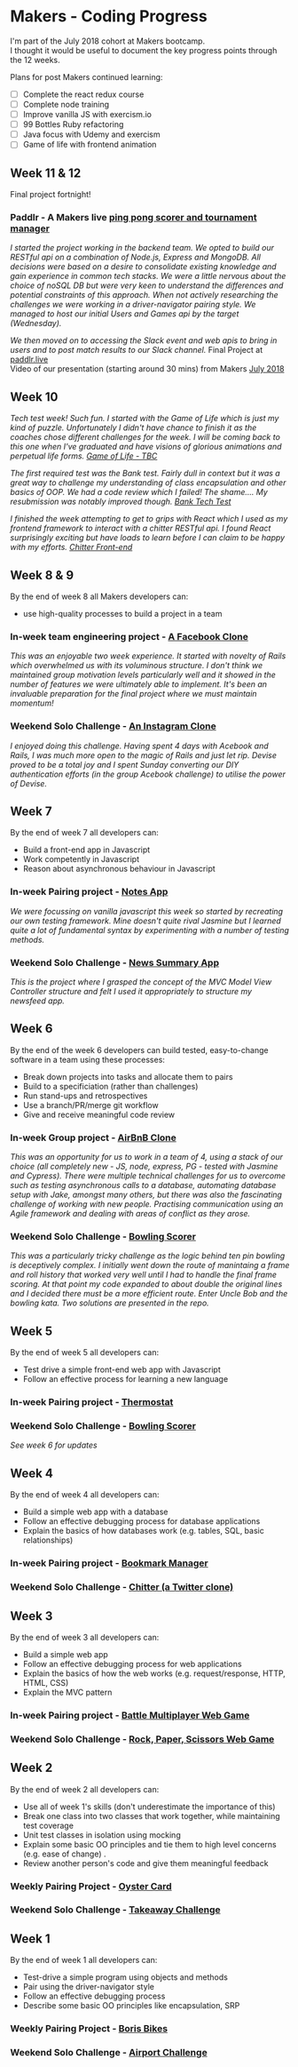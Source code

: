 Makers - Coding Progress
========================

I'm part of the July 2018 cohort at Makers bootcamp.  
I thought it would be useful to document the key progress points through the 12 weeks.

Plans for post Makers continued learning:  

- [ ] Complete the react redux course
- [ ] Complete node training
- [ ] Improve vanilla JS with exercism.io
- [ ] 99 Bottles Ruby refactoring 
- [ ] Java focus with Udemy and exercism
- [ ] Game of life with frontend animation

Week 11 & 12
------
Final project fortnight!
### Paddlr - A Makers live [ping pong scorer and tournament manager](https://github.com/paddlr/paddlr)
*I started the project working in the backend team. We opted to build our RESTful api on a combination of Node.js, Express and MongoDB. All decisions were based on a desire to consolidate existing knowledge and gain experience in common tech stacks. We were a little nervous about the choice of noSQL DB but were very keen to understand the differences and potential constraints of this approach. When not actively researching the challenges we were working in a driver-navigator pairing style. We managed to host our initial Users and Games api by the target (Wednesday).*  

*We then moved on to accessing the Slack event and web apis to bring in users and to post match results to our Slack channel.*
Final Project at [paddlr.live](http://paddlr.live)  
Video of our presentation (starting around 30 mins) from Makers [July 2018](https://www.facebook.com/MakersAcademy/videos/294798731249926/)

Week 10
------
*Tech test week! Such fun.
I started with the Game of Life which is just my kind of puzzle. Unfortunately I didn't have chance to finish it as the coaches chose different challenges for the week. I will be coming back to this one when I've graduated and have visions of glorious animations and perpetual life forms.
[Game of Life - TBC](https://github.com/Whatapalaver/game-of-life)*

*The first required test was the Bank test. Fairly dull in context but it was a great way to challenge my understanding of class encapsulation and other basics of OOP. We had a code review which I failed! The shame.... My resubmission was notably improved though.
[Bank Tech Test](https://github.com/Whatapalaver/bank_tech_test)*

*I finished the week attempting to get to grips with React which I used as my frontend framework to interact with a chitter RESTful api. I found React surprisingly exciting but have loads to learn before I can claim to be happy with my efforts.
[Chitter Front-end](https://github.com/Whatapalaver/chitter_frontend)*

Week 8 & 9
-----
By the end of week 8 all Makers developers can:

- use high-quality processes to build a project in a team

### In-week team engineering project - [A Facebook Clone](https://github.com/Whatapalaver/acebook-ROF)
*This was an enjoyable two week experience. It started with novelty of Rails which overwhelmed us with its voluminous structure. I don't think we maintained group motivation levels particularly well and it showed in the number of features we were ultimately able to implement. It's been an invaluable preparation for the final project where we must maintain momentum!*

### Weekend Solo Challenge - [An Instagram Clone](https://github.com/Whatapalaver/instagram-challenge)
*I enjoyed doing this challenge. Having spent 4 days with Acebook and Rails, I was much more open to the magic of Rails and just let rip. Devise proved to be a total joy and I spent Sunday converting our DIY authentication efforts (in the group Acebook challenge) to utilise the power of Devise.*

Week 7
------

By the end of week 7 all developers can:

- Build a front-end app in Javascript
- Work competently in Javascript
- Reason about asynchronous behaviour in Javascript

### In-week Pairing project - [Notes App](https://github.com/Whatapalaver/vanilla_notes)  
*We were focussing on vanilla javascript this week so started by recreating our own testing framework. Mine doesn't quite rival Jasmine but I learned quite a lot of fundamental syntax by experimenting with a number of testing methods.*

### Weekend Solo Challenge - [News Summary App](https://github.com/Whatapalaver/news-summary-challenge)  
*This is the project where I grasped the concept of the MVC Model View Controller structure and felt I used it appropriately to structure my newsfeed app.*

Week 6
------

By the end of the week 6 developers can build tested, easy-to-change software in a team using these processes:

- Break down projects into tasks and allocate them to pairs
- Build to a specificiation (rather than challenges)
- Run stand-ups and retrospectives
- Use a branch/PR/merge git workflow
- Give and receive meaningful code review

### In-week Group project - [AirBnB Clone](https://github.com/Whatapalaver/Air_BnB_Clone)  
*This was an opportunity for us to work in a team of 4, using a stack of our choice (all completely new - JS, node, express, PG - tested with Jasmine and Cypress). There were multiple technical challenges for us to overcome such as testing asynchronous calls to a database, automating database setup with Jake, amongst many others, but there was also the fascinating challenge of working with new people. Practising communication using an Agile framework and dealing with areas of conflict as they arose.*

### Weekend Solo Challenge - [Bowling Scorer](https://github.com/Whatapalaver/bowling-challenge)  
*This was a particularly tricky challenge as the logic behind ten pin bowling is deceptively complex. I initially went down the route of manintaing a frame and roll history that worked very well until I had to handle the final frame scoring. At that point my code expanded to about double the original lines and I decided there must be a more efficient route. Enter Uncle Bob and the bowling kata. Two solutions are presented in the repo.*

Week 5
------

By the end of week 5 all developers can:

- Test drive a simple front-end web app with Javascript  
- Follow an effective process for learning a new language 

### In-week Pairing project - [Thermostat](https://github.com/Whatapalaver/js_thermostat)

### Weekend Solo Challenge - [Bowling Scorer](https://github.com/Whatapalaver/bowling-challenge)
*See week 6 for updates*

Week 4
------

By the end of week 4 all developers can:

- Build a simple web app with a database
- Follow an effective debugging process for database applications
- Explain the basics of how databases work (e.g. tables, SQL, basic relationships)

### In-week Pairing project - [Bookmark Manager](https://github.com/Whatapalaver/bookmark_manager)

### Weekend Solo Challenge - [Chitter (a Twitter clone)](https://github.com/Whatapalaver/chitter-challenge)

Week 3
------

By the end of week 3 all developers can:

- Build a simple web app
- Follow an effective debugging process for web applications
- Explain the basics of how the web works (e.g. request/response, HTTP, HTML, CSS)
- Explain the MVC pattern

### In-week Pairing project - [Battle Multiplayer Web Game](https://github.com/Whatapalaver/battle)

### Weekend Solo Challenge - [Rock, Paper, Scissors Web Game](https://github.com/Whatapalaver/rps-challenge)

Week 2
------

By the end of week 2 all developers can:

- Use all of week 1's skills (don't underestimate the importance of this)  
- Break one class into two classes that work together, while maintaining test coverage  
- Unit test classes in isolation using mocking  
- Explain some basic OO principles and tie them to high level concerns (e.g. ease of change) . 
- Review another person's code and give them meaningful feedback  

### Weekly Pairing Project - [Oyster Card](https://github.com/Whatapalaver/oyster_card)

### Weekend Solo Challenge - [Takeaway Challenge](https://github.com/Whatapalaver/takeaway-challenge)

Week 1
------

By the end of week 1 all developers can:

- Test-drive a simple program using objects and methods
- Pair using the driver-navigator style
- Follow an effective debugging process
- Describe some basic OO principles like encapsulation, SRP 

### Weekly Pairing Project - [Boris Bikes](https://github.com/Whatapalaver/boris_bikes)

### Weekend Solo Challenge - [Airport Challenge](https://github.com/Whatapalaver/airport_challenge)

